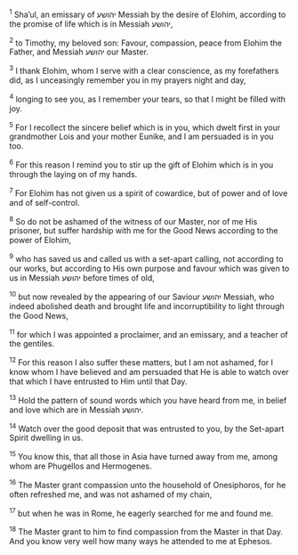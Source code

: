 <sup>1</sup> Sha’ul, an emissary of יהושע Messiah by the desire of Elohim, according to the promise of life which is in Messiah יהושע,

<sup>2</sup> to Timothy, my beloved son: Favour, compassion, peace from Elohim the Father, and Messiah יהושע our Master.

<sup>3</sup> I thank Elohim, whom I serve with a clear conscience, as my forefathers did, as I unceasingly remember you in my prayers night and day,

<sup>4</sup> longing to see you, as I remember your tears, so that I might be filled with joy.

<sup>5</sup> For I recollect the sincere belief which is in you, which dwelt first in your grandmother Lois and your mother Eunike, and I am persuaded is in you too.

<sup>6</sup> For this reason I remind you to stir up the gift of Elohim which is in you through the laying on of my hands.

<sup>7</sup> For Elohim has not given us a spirit of cowardice, but of power and of love and of self-control.

<sup>8</sup> So do not be ashamed of the witness of our Master, nor of me His prisoner, but suffer hardship with me for the Good News according to the power of Elohim,

<sup>9</sup> who has saved us and called us with a set-apart calling, not according to our works, but according to His own purpose and favour which was given to us in Messiah יהושע before times of old,

<sup>10</sup> but now revealed by the appearing of our Saviour יהושע Messiah, who indeed abolished death and brought life and incorruptibility to light through the Good News,

<sup>11</sup> for which I was appointed a proclaimer, and an emissary, and a teacher of the gentiles.

<sup>12</sup> For this reason I also suffer these matters, but I am not ashamed, for I know whom I have believed and am persuaded that He is able to watch over that which I have entrusted to Him until that Day.

<sup>13</sup> Hold the pattern of sound words which you have heard from me, in belief and love which are in Messiah יהושע.

<sup>14</sup> Watch over the good deposit that was entrusted to you, by the Set-apart Spirit dwelling in us.

<sup>15</sup> You know this, that all those in Asia have turned away from me, among whom are Phugellos and Hermogenes.

<sup>16</sup> The Master grant compassion unto the household of Onesiphoros, for he often refreshed me, and was not ashamed of my chain,

<sup>17</sup> but when he was in Rome, he eagerly searched for me and found me.

<sup>18</sup> The Master grant to him to find compassion from the Master in that Day. And you know very well how many ways he attended to me at Ephesos.

